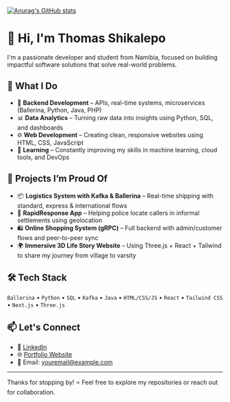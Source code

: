 [![Anurag's GitHub stats](https://github-readme-stats.vercel.app/api?username=ThomasDeon&show_icons=true&theme=radical&hide_rank=false)](https://github.com/anuraghazra/github-readme-stats)


# 👋 Hi, I'm Thomas Shikalepo

I'm a passionate developer and student from Namibia, focused on building impactful software solutions that solve real-world problems.

## 🚀 What I Do
- 🔧 **Backend Development** – APIs, real-time systems, microservices (Ballerina, Python, Java, PHP)
- 📊 **Data Analytics** – Turning raw data into insights using Python, SQL, and dashboards
- 🌐 **Web Development** – Creating clean, responsive websites using HTML, CSS, JavaScript
- 🧠 **Learning** – Constantly improving my skills in machine learning, cloud tools, and DevOps

## 💼 Projects I’m Proud Of
- 📦 **Logistics System with Kafka & Ballerina** – Real-time shipping with standard, express & international flows
- 🚨 **RapidResponse App** – Helping police locate callers in informal settlements using geolocation
- 🛍️ **Online Shopping System (gRPC)** – Full backend with admin/customer flows and peer-to-peer sync
- 🌍 **Immersive 3D Life Story Website** – Using Three.js + React + Tailwind to share my journey from village to varsity

## 🛠️ Tech Stack
`Ballerina` • `Python` • `SQL` • `Kafka` • `Java` • `HTML/CSS/JS` • `React` • `Tailwind CSS` • `Next.js` • `Three.js`

## 📫 Let's Connect
- 💼 [LinkedIn](https://www.linkedin.com/in/thomas-shikalepo)  
- 🌐 [Portfolio Website](https://yourwebsite.com) <!-- Replace with your actual link -->
- 📧 Email: [youremail@example.com](mailto:youremail@example.com)

---

Thanks for stopping by! ⭐ Feel free to explore my repositories or reach out for collaboration.

